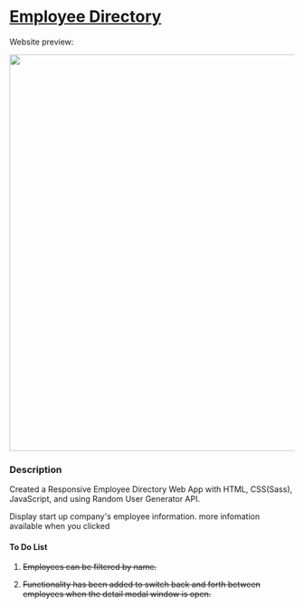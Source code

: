 # [Employee Directory](https://stevesbong.github.io/Employee-Directory)


Website preview: 

<img src="https://github.com/Stevesbong/Stevesbong.github.io/blob/master/img/EmployeeDirectory.png" width="600" height="700">



### Description

Created a Responsive Employee Directory Web App with HTML, CSS(Sass), JavaScript, and using Random User Generator API.

Display start up company's employee information. 
more infomation available when you clicked






#### To Do List
1. <del>Employees can be filtered by name.</del>

2. <del>Functionality has been added to switch back and forth between employees when the detail modal window is open.</del>